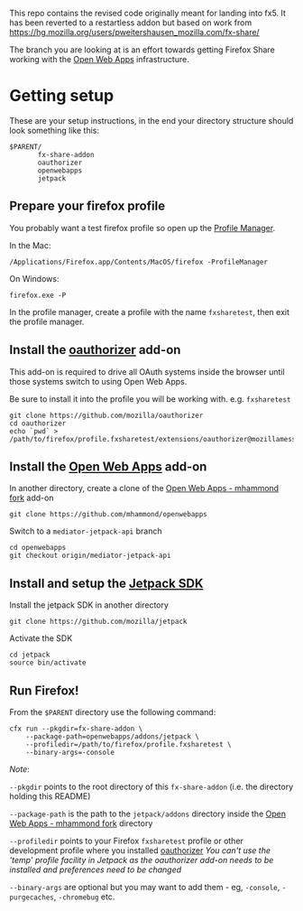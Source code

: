 This repo contains the revised code originally meant for landing into fx5.  It has been reverted to a restartless addon but based on work from
https://hg.mozilla.org/users/pweitershausen_mozilla.com/fx-share/

The branch you are looking at is an effort towards getting Firefox Share working with the [Open Web Apps](https://apps.mozillalabs.com/) infrastructure.

Getting setup
=====================

These are your setup instructions, in the end your directory structure should look something like this:

    $PARENT/
           fx-share-addon
           oauthorizer
           openwebapps
           jetpack


Prepare your firefox profile
-----------------------------

You probably want a test firefox profile so open up the [Profile Manager](http://kb.mozillazine.org/Profile_manager).

In the Mac:

    /Applications/Firefox.app/Contents/MacOS/firefox -ProfileManager

On Windows:

    firefox.exe -P

In the profile manager, create a profile with the name `fxsharetest`, then exit the profile manager.

Install the [oauthorizer](https://github.com/mozilla/oauthorizer) add-on
------------------------------

This add-on is required to drive all OAuth systems inside the browser until those systems switch to using Open Web Apps.

Be sure to install it into the profile you will be working with.  e.g. `fxsharetest`

    git clone https://github.com/mozilla/oauthorizer
    cd oauthorizer
    echo `pwd` > /path/to/firefox/profile.fxsharetest/extensions/oauthorizer@mozillamessaging.com

Install the [Open Web Apps](https://github.com/mozilla/openwebapps) add-on
--------------------------------

In another directory, create a clone of the [Open Web Apps - mhammond fork](https://github.com/mhammond/openwebapps) add-on

    git clone https://github.com/mhammond/openwebapps

Switch to a `mediator-jetpack-api` branch

    cd openwebapps
    git checkout origin/mediator-jetpack-api


Install and setup the [Jetpack SDK](https://github.com/mozilla/jetpack)
------------------

Install the jetpack SDK in another directory

    git clone https://github.com/mozilla/jetpack

Activate the SDK

    cd jetpack
    source bin/activate

Run Firefox!
-------

From the `$PARENT` directory use the following command:

    cfx run --pkgdir=fx-share-addon \
        --package-path=openwebapps/addons/jetpack \
        --profiledir=/path/to/firefox/profile.fxsharetest \
        --binary-args=-console

_Note_:

`--pkgdir` points to the root directory of this `fx-share-addon` (i.e. the directory holding this README)

`--package-path` is the path to the `jetpack/addons` directory inside the [Open Web Apps - mhammond fork](https://github.com/mhammond/openwebapps) directory

`--profiledir` points to your Firefox `fxsharetest` profile  or other development profile where you installed [oauthorizer](https://github.com/mozilla/oauthorizer)
  _You can't use the 'temp' profile facility in Jetpack as the oauthorizer add-on needs to be installed and preferences need to be changed_

`--binary-args` are optional but you may want to add them - eg, `-console`, `-purgecaches`, `-chromebug` etc.
